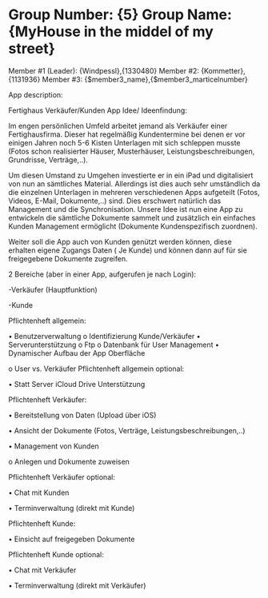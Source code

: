 Group Number: {5}
Group Name: {MyHouse in the middel of my street}
=======

Member #1 (Leader): {Windpessl},{1330480}
Member #2: {Kommetter},{1131936}
Member #3: {$member3_name},{$member3_marticelnumber}


App description:

Fertighaus Verkäufer/Kunden App Idee/ Ideenfindung:

Im engen persönlichen Umfeld arbeitet jemand als Verkäufer einer Fertighausfirma. Dieser hat regelmäßig Kundentermine bei denen er vor einigen Jahren noch 5-6 Kisten Unterlagen mit sich schleppen musste (Fotos schon realisierter Häuser, Musterhäuser, Leistungsbeschreibungen, Grundrisse, Verträge,..).

Um diesen Umstand zu Umgehen investierte er in ein iPad und digitalisiert von nun an sämtliches Material. Allerdings ist dies auch sehr umständlich da die einzelnen Unterlagen in mehreren verschiedenen Apps aufgeteilt (Fotos, Videos, E-Mail, Dokumente,..) sind. Dies erschwert natürlich das Management und die Synchronisation.
Unsere Idee ist nun eine App zu entwickeln die sämtliche Dokumente sammelt und zusätzlich ein einfaches Kunden Management ermöglicht (Dokumente Kundenspezifisch zuordnen).

Weiter soll die App auch von Kunden genützt werden können, diese erhalten eigene Zugangs Daten ( Je Kunde) und können dann auf für sie freigegebene Dokumente zugreifen.



2 Bereiche (aber in einer App, aufgerufen je nach Login):

-Verkäufer (Hauptfunktion)

-Kunde


Pflichtenheft allgemein:

• Benutzerverwaltung
o Identifizierung Kunde/Verkäufer
• Serverunterstützung 
o Ftp
o Datenbank für User Management
• Dynamischer Aufbau der App Oberfläche


o User vs. Verkäufer Pflichtenheft allgemein optional:

• Statt Server iCloud Drive Unterstützung 

Pflichtenheft Verkäufer:


• Bereitstellung von Daten (Upload über iOS)


• Ansicht der Dokumente (Fotos, Verträge, Leistungsbeschreibungen,..)


• Management von Kunden


o Anlegen und Dokumente zuweisen
    
Pflichtenheft Verkäufer optional:

• Chat mit Kunden

• Terminverwaltung (direkt mit Kunde) 

Pflichtenheft Kunde:

• Einsicht auf freigegeben Dokumente 

Pflichtenheft Kunde optional:

• Chat mit Verkäufer

• Terminverwaltung (direkt mit Verkäufer)
